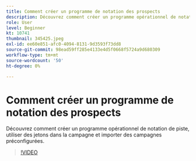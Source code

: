 ```yaml
---
title: Comment créer un programme de notation des prospects
description: Découvrez comment créer un programme opérationnel de notation de piste, utiliser des jetons dans la campagne et importer des campagnes préconfigurées.
role: User
level: Beginner
kt: 10741
thumbnail: 345425.jpeg
exl-id: ee60e851-afc0-4094-8131-9d3593f73dd8
source-git-commit: 98ead59ff285e4133e4d5f0668f5724a9d680309
workflow-type: tm+mt
source-wordcount: '50'
ht-degree: 0%

---
```


# Comment créer un programme de notation des prospects

Découvrez comment créer un programme opérationnel de notation de piste, utiliser des jetons dans la campagne et importer des campagnes préconfigurées.

>[!VIDEO](https://video.tv.adobe.com/v/345425/?quality=12&learn=on)
